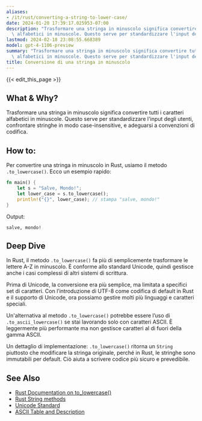 ```yaml
---
aliases:
- /it/rust/converting-a-string-to-lower-case/
date: 2024-01-20 17:39:17.025953-07:00
description: "Trasformare una stringa in minuscolo significa convertire tutti i caratteri\
  \ alfabetici in minuscole. Questo serve per standardizzare l'input degli utenti,\u2026"
lastmod: 2024-02-18 23:08:55.668389
model: gpt-4-1106-preview
summary: "Trasformare una stringa in minuscolo significa convertire tutti i caratteri\
  \ alfabetici in minuscole. Questo serve per standardizzare l'input degli utenti,\u2026"
title: Conversione di una stringa in minuscolo
---
```


{{< edit_this_page >}}

## What & Why?
Trasformare una stringa in minuscolo significa convertire tutti i caratteri alfabetici in minuscole. Questo serve per standardizzare l'input degli utenti, confrontare stringhe in modo case-insensitive, e adeguarsi a convenzioni di codifica.

## How to:
Per convertire una stringa in minuscolo in Rust, usiamo il metodo `.to_lowercase()`. Ecco un esempio rapido:

```Rust
fn main() {
    let s = "Salve, Mondo!";
    let lower_case = s.to_lowercase();
    println!("{}", lower_case); // stampa "salve, mondo!"
}
```

Output:
```
salve, mondo!
```

## Deep Dive
In Rust, il metodo `.to_lowercase()` fa più di semplicemente trasformare le lettere A-Z in minuscolo. È conforme allo standard Unicode, quindi gestisce anche i casi complessi di altri sistemi di scrittura.

Prima di Unicode, la conversione era più semplice, ma limitata a specifici set di caratteri. Con l’introduzione di UTF-8 come codifica di default in Rust e il supporto di Unicode, ora possiamo gestire molti più linguaggi e caratteri speciali.

Un'alternativa al metodo `.to_lowercase()` potrebbe essere l’uso di `.to_ascii_lowercase()` se stai lavorando solo con caratteri ASCII. È leggermente più performante ma non gestisce caratteri al di fuori della gamma ASCII.

Un dettaglio di implementazione: `.to_lowercase()` ritorna un `String` piuttosto che modificare la stringa originale, perché in Rust, le stringhe sono immutabili per default. Ciò aiuta a scrivere codice più sicuro e prevedibile.

## See Also
- [Rust Documentation on to_lowercase()](https://doc.rust-lang.org/std/string/struct.String.html#method.to_lowercase)
- [Rust String methods](https://doc.rust-lang.org/std/string/struct.String.html#methods)
- [Unicode Standard](http://www.unicode.org/standard/standard.html)
- [ASCII Table and Description](http://www.asciitable.com/)
